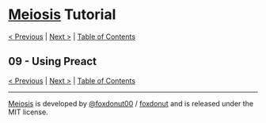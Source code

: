 # [Meiosis](https://meiosis.js.org) Tutorial

[< Previous](08-using-react.html) |
[Next >](10-using-lit-html.html) |
[Table of Contents](toc.html)

## 09 - Using Preact

[< Previous](08-using-react.html) |
[Next >](10-using-lit-html.html) |
[Table of Contents](toc.html)

-----

[Meiosis](https://meiosis.js.org) is developed by [@foxdonut00](http://twitter.com/foxdonut00) / [foxdonut](https://github.com/foxdonut) and is released under the MIT license.
